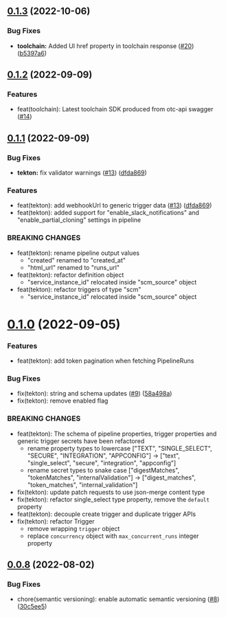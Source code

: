 ## [0.1.3](https://github.com/IBM/continuous-delivery-go-sdk/compare/v0.1.2...v0.1.3) (2022-10-06)


### Bug Fixes

* **toolchain:** Added UI href property in toolchain response ([#20](https://github.com/IBM/continuous-delivery-go-sdk/issues/20)) ([b5397a6](https://github.com/IBM/continuous-delivery-go-sdk/commit/b5397a6d3e84f6f62f7dbfe2c8c240b134fe6fcc))

## [0.1.2](https://github.com/IBM/continuous-delivery-go-sdk/compare/v0.1.1...v0.1.2) (2022-09-09)

### Features

* feat(toolchain): Latest toolchain SDK produced from otc-api swagger ([#14](https://github.com/IBM/continuous-delivery-go-sdk/pull/14))

## [0.1.1](https://github.com/IBM/continuous-delivery-go-sdk/compare/v0.1.0...v0.1.1) (2022-09-09)

### Bug Fixes

* **tekton:** fix validator warnings ([#13](https://github.com/IBM/continuous-delivery-go-sdk/pull/13)) ([dfda869](https://github.com/IBM/continuous-delivery-go-sdk/commit/dfda869446493414aef36a616d5755d73a9274fc))

### Features

* feat(tekton): add webhookUrl to generic trigger data ([#13](https://github.com/IBM/continuous-delivery-go-sdk/pull/13)) ([dfda869](https://github.com/IBM/continuous-delivery-go-sdk/commit/dfda869446493414aef36a616d5755d73a9274fc))
* feat(tekton): added support for "enable_slack_notifications" and "enable_partial_cloning” settings in pipeline
### BREAKING CHANGES

* feat(tekton): rename pipeline output values
  * "created" renamed to "created_at"
  * "html_url" renamed to "runs_url"
* feat(tekton): refactor definition object
  * "service_instance_id" relocated inside "scm_source" object
* feat(tekton): refactor triggers of type "scm"
  * "service_instance_id" relocated inside "scm_source" object

# [0.1.0](https://github.com/IBM/continuous-delivery-go-sdk/compare/v0.0.8...v0.1.0) (2022-09-05)

### Features

* feat(tekton): add token pagination when fetching PipelineRuns

### Bug Fixes

* fix(tekton): string and schema updates ([#9](https://github.com/IBM/continuous-delivery-go-sdk/issues/9)) ([58a498a](https://github.com/IBM/continuous-delivery-go-sdk/commit/58a498a4ee9e031dcd0fa7bc141a3b69c95d8f34))
* fix(tekton): remove enabled flag

### BREAKING CHANGES

* feat(tekton): The schema of pipeline properties, trigger properties and generic trigger secrets have been refactored
  * rename property types to lowercase ["TEXT", "SINGLE_SELECT", "SECURE", "INTEGRATION", "APPCONFIG"] -> ["text", "single_select", "secure", "integration", "appconfig"]
  * rename secret types to snake case ["digestMatches", "tokenMatches", "internalValidation"] -> ["digest_matches", "token_matches", "internal_validation"]
* fix(tekton): update patch requests to use json-merge content type
* fix(tekton): refactor single_select type property, remove the `default` property
* feat(tekton): decouple create trigger and duplicate trigger APIs
* fix(tekton): refactor Trigger
  * remove wrapping `trigger` object
  * replace `concurrency` object with `max_concurrent_runs` integer property

## [0.0.8](https://github.com/IBM/continuous-delivery-go-sdk/compare/v0.0.7...v0.0.8) (2022-08-02)

### Bug Fixes

* chore(semantic versioning): enable automatic semantic versioning ([#8](https://github.com/IBM/continuous-delivery-go-sdk/issues/8)) ([30c5ee5](https://github.com/IBM/continuous-delivery-go-sdk/commit/30c5ee58454ed56bd220a60bb239c92514869037))
